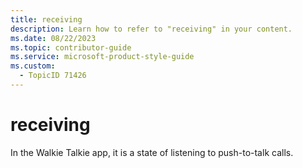 ```yaml
---
title: receiving
description: Learn how to refer to "receiving" in your content.
ms.date: 08/22/2023
ms.topic: contributor-guide
ms.service: microsoft-product-style-guide
ms.custom:
  - TopicID 71426
---
```



# receiving

In the Walkie Talkie app, it is a state of listening to push-to-talk calls.

